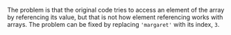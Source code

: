 The problem is that the original code tries to access an element of the array by referencing its value, but that is not how element referencing works with arrays. The problem can be fixed by replacing `'margaret'` with its index, `3`.